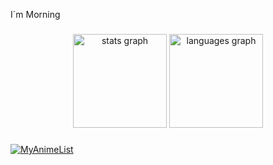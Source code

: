 <p align="left">I´m Morning</p>

###

<div align="center">
  <img src="https://github-readme-stats.vercel.app/api?username=3morning&hide_title=false&hide_rank=false&show_icons=true&include_all_commits=true&count_private=true&disable_animations=false&theme=dracula&locale=en&hide_border=false&order=1" height="150" alt="stats graph"  />
  <img src="https://github-readme-stats.vercel.app/api/top-langs?username=3morning&locale=en&hide_title=false&layout=compact&card_width=320&langs_count=5&theme=dracula&hide_border=false&order=2" height="150" alt="languages graph"  />
</div>

###

[![MyAnimeList](https://upload.wikimedia.org/wikipedia/commons/7/7a/MyAnimeList_Logo.png)](https://myanimelist.net/profile/madrugada3_)



###
